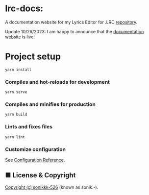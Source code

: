 # lrc-docs:
A documentation website for my Lyrics Editor for .LRC [repository](https://github.com/sonikkk-526/Lyrics-Editor-for-.LRC).

Update 10/26/2023: I am happy to announce that the [documentation website](https://sonikkk-526.github.io/lrc-editor-docs/#/) is live!

# Project setup
```
yarn install
```

### Compiles and hot-reloads for development
```
yarn serve
```

### Compiles and minifies for production
```
yarn build
```

### Lints and fixes files
```
yarn lint
```

### Customize configuration
See [Configuration Reference](https://cli.vuejs.org/config/).

## ■ License & Copyright
[Copyright (c) sonikkk-526](LICENSE) (known as sonik.-).
